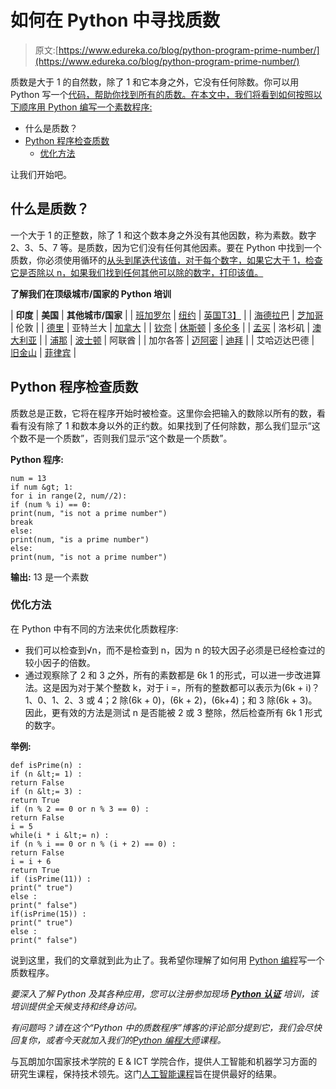 # 如何在 Python 中寻找质数

> 原文:[https://www.edureka.co/blog/python-program-prime-number/](https://www.edureka.co/blog/python-program-prime-number/)

质数是大于 1 的自然数，除了 1 和它本身之外，它没有任何除数。你可以用 Python 写一个[代码，帮助你找到所有的质数。在本文中，我们将看到如何按照以下顺序用 Python 编写一个素数程序:](https://www.edureka.co/blog/python-basics/)

*   什么是质数？
*   [Python 程序检查质数](#prime)
    *   [优化方法](#optimize)

让我们开始吧。

## 什么是质数？

一个大于 1 的正整数，除了 1 和这个数本身之外没有其他因数，称为素数。数字 2、3、5、7 等。是质数，因为它们没有任何其他因素。要在 Python 中找到一个质数，你必须使用循环的[从头到尾迭代该值，对于每个数字，如果它大于 1，检查它是否除以 n，如果我们找到任何其他可以除的数字，打印该值。](https://www.edureka.co/blog/loops-in-python/#Whatisforloopandwhileloop?)

**了解我们在顶级城市/国家的 Python 培训**

| **印度** | **美国** | **其他城市/国家** |
| [班加罗尔](https://www.edureka.co/python-programming-certification-training-bangalore) | [纽约](https://www.edureka.co/python-programming-certification-training-new-york-city) | [英国T3】](https://www.edureka.co/python-programming-certification-training-uk) |
| [海德拉巴](https://www.edureka.co/python-programming-certification-training-hyderabad) | [芝加哥](https://www.edureka.co/python-programming-certification-training-chicago) | 伦敦 |
| [德里](https://www.edureka.co/python-programming-certification-training-delhi) | 亚特兰大 | [加拿大](https://www.edureka.co/python-programming-certification-training-canada) |
| [钦奈](https://www.edureka.co/python-programming-certification-training-chennai) | [休斯顿](https://www.edureka.co/python-programming-certification-training-houston) | [多伦多](https://www.edureka.co/python-programming-certification-training-toronto) |
| [孟买](https://www.edureka.co/python-programming-certification-training-mumbai) | 洛杉矶 | [澳大利亚](https://www.edureka.co/python-programming-certification-training-australia) |
| [浦那](https://www.edureka.co/python-programming-certification-training-pune) | [波士顿](https://www.edureka.co/python-programming-certification-training-boston) | 阿联酋 |
| 加尔各答 | [迈阿密](https://www.edureka.co/python-programming-certification-training-miami) | [迪拜](https://www.edureka.co/python-programming-certification-training-dubai) |
| 艾哈迈达巴德 | [旧金山](https://www.edureka.co/python-programming-certification-training-san-francisco) | [菲律宾](https://www.edureka.co/python-programming-certification-training-philippines) |

## **Python 程序检查质数**

质数总是正数，它将在程序开始时被检查。这里你会把输入的数除以所有的数，看看有没有除了 1 和数本身以外的正约数。如果找到了任何除数，那么我们显示“这个数不是一个质数”，否则我们显示“这个数是一个质数”。

**Python 程序:**

```
num = 13
if num &gt; 1:
for i in range(2, num//2):
if (num % i) == 0:
print(num, "is not a prime number")
break
else:
print(num, "is a prime number")
else:
print(num, "is not a prime number")
```

**输出:** 13 是一个素数

### **优化方法**

在 Python 中有不同的方法来优化质数程序:

*   我们可以检查到√n，而不是检查到 n，因为 n 的较大因子必须是已经检查过的较小因子的倍数。
*   通过观察除了 2 和 3 之外，所有的素数都是 6k 1 的形式，可以进一步改进算法。这是因为对于某个整数 k，对于 i =，所有的整数都可以表示为(6k + i)？1、0、1、2、3 或 4；2 除(6k + 0)，(6k + 2)，(6k+4)；和 3 除(6k + 3)。因此，更有效的方法是测试 n 是否能被 2 或 3 整除，然后检查所有 6k 1 形式的数字。

**举例:**

```
def isPrime(n) :
if (n &lt;= 1) :
return False
if (n &lt;= 3) :
return True
if (n % 2 == 0 or n % 3 == 0) :
return False
i = 5
while(i * i &lt;= n) :
if (n % i == 0 or n % (i + 2) == 0) :
return False
i = i + 6
return True
if (isPrime(11)) :
print(" true")
else :
print(" false")
if(isPrime(15)) :
print(" true")
else :
print(" false")
```

说到这里，我们的文章就到此为止了。我希望你理解了如何用 [Python 编程](https://www.edureka.co/blog/python-programming-language)写一个质数程序。

*要深入了解 Python 及其各种应用，您可以注册参加现场 [**Python 认证**](https://www.edureka.co/python-programming-certification-training) 培训，该培训提供全天候支持和终身访问。*

*有问题吗？请在这个“Python 中的质数程序”博客的评论部分提到它，我们会尽快回复你，或者今天就加入我们的[Python 编程大师](https://www.edureka.co/masters-program/python-developer-training)课程。*

与瓦朗加尔国家技术学院的 E & ICT 学院合作，提供人工智能和机器学习方面的研究生课程，保持技术领先。这门[人工智能课程](https://www.edureka.co/executive-programs/machine-learning-and-ai)旨在提供最好的结果。